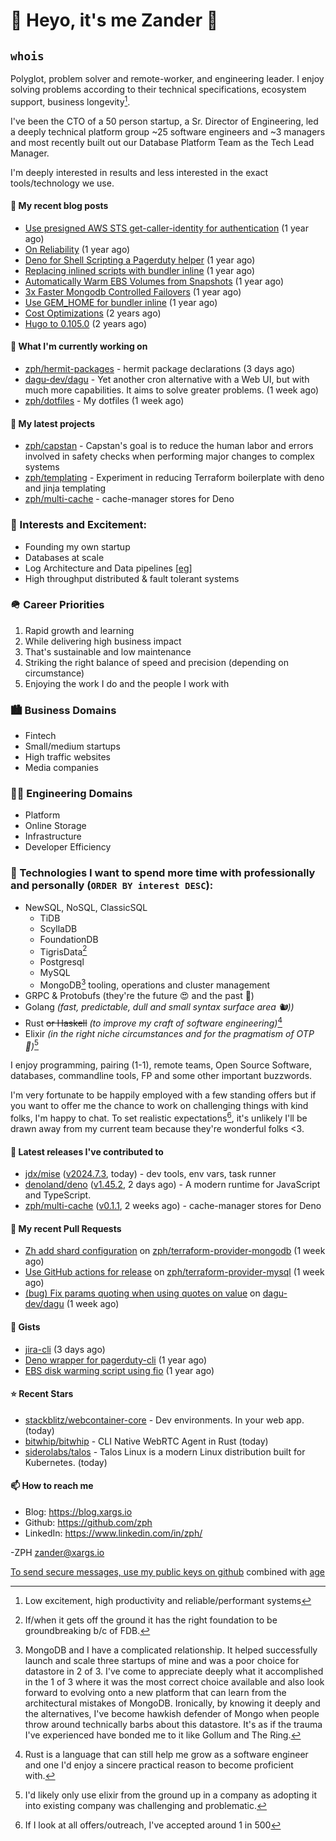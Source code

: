 # 👋 Heyo, it's me Zander 👋

## `whois`
Polyglot, problem solver and remote-worker, and engineering leader.  I enjoy solving problems according to their technical specifications, ecosystem support, business longevity[^1].

I've been the CTO of a 50 person startup, a Sr. Director of Engineering, led a deeply technical
platform group ~25 software engineers and ~3 managers and most recently built out our
Database Platform Team as the Tech Lead Manager.

I'm deeply interested in results and less interested in the exact tools/technology we use.

#### 📜 My recent blog posts

- [Use presigned AWS STS get-caller-identity for authentication](https://blog.xargs.io/post/2023-07-01-use-presigned-aws-sts-get-caller-identity-for-authentication/) (1 year ago)
- [On Reliability](https://blog.xargs.io/post/2023-05-10-on-reliability/) (1 year ago)
- [Deno for Shell Scripting a Pagerduty helper](https://blog.xargs.io/post/2023-04-12-deno-for-shell-scripting-a-pagerduty-helper/) (1 year ago)
- [Replacing inlined scripts with bundler inline](https://blog.xargs.io/post/2023-04-07-replacing-inlined-scripts-with-bundler-inline/) (1 year ago)
- [Automatically Warm EBS Volumes from Snapshots](https://blog.xargs.io/post/2023-04-06-automatically-warm-ebs-volumes-from-snapshots/) (1 year ago)
- [3x Faster Mongodb Controlled Failovers](https://blog.xargs.io/post/2023-04-06-3x-faster-mongod-controlled-failovers/) (1 year ago)
- [Use GEM_HOME for bundler inline](https://blog.xargs.io/post/2023-01-28-use-gem-home-for-bundler-inline/) (1 year ago)
- [Cost Optimizations](https://blog.xargs.io/post/2022-11-22-cost-optimizations/) (2 years ago)
- [Hugo to 0.105.0](https://blog.xargs.io/post/2022-11-05-try-out-mermaid/) (2 years ago)

#### 👷 What I'm currently working on

- [zph/hermit-packages](https://github.com/zph/hermit-packages) - hermit package declarations (3 days ago)
- [dagu-dev/dagu](https://github.com/dagu-dev/dagu) - Yet another cron alternative with a Web UI, but with much more capabilities. It aims to solve greater problems. (1 week ago)
- [zph/dotfiles](https://github.com/zph/dotfiles) - My dotfiles (1 week ago)

#### 🌱 My latest projects

- [zph/capstan](https://github.com/zph/capstan) - Capstan&#39;s goal is to reduce the human labor and errors involved in safety checks when performing major changes to complex systems
- [zph/templating](https://github.com/zph/templating) - Experiment in reducing Terraform boilerplate with deno and jinja templating
- [zph/multi-cache](https://github.com/zph/multi-cache) - cache-manager stores for Deno

### 📖 Interests and Excitement:
* Founding my own startup
* Databases at scale
* Log Architecture and Data pipelines [[eg](https://engineering.linkedin.com/distributed-systems/log-what-every-software-engineer-should-know-about-real-time-datas-unifying)]
* High throughput distributed & fault tolerant systems

### 🪖 Career Priorities
1. Rapid growth and learning
2. While delivering high business impact
3. That's sustainable and low maintenance
4. Striking the right balance of speed and precision (depending on circumstance)
5. Enjoying the work I do and the people I work with

### 🏙 Business Domains
* Fintech
* Small/medium startups
* High traffic websites
* Media companies

### 👨‍💻 Engineering Domains
* Platform
* Online Storage
* Infrastructure
* Developer Efficiency

### 🏫 Technologies I want to spend more time with professionally and personally (`ORDER BY interest DESC`):

* NewSQL, NoSQL, ClassicSQL
	* TiDB
	* ScyllaDB
	* FoundationDB
	* TigrisData[^tigris]
	* Postgresql
	* MySQL
  * MongoDB[^love-hate] tooling, operations and cluster management
* GRPC & Protobufs (they're the future 😍 and the past 🤔)
* Golang *(fast, predictable, dull and small syntax surface area 🐿️))*
* Rust ~~or Haskell~~ *(to improve my craft of software engineering)*[^rust]
* Elixir *(in the right niche circumstances and for the pragmatism of  OTP 🔮)*[^elixir]

I enjoy programming, pairing (1-1), remote teams, Open Source Software, databases, commandline tools, FP and some other important buzzwords.

I'm very fortunate to be happily employed with a few standing offers but if you want to offer me the chance to work on challenging things with kind folks, I'm happy to chat. To set realistic expectations[^hiring-odds], it's unlikely I'll be drawn away from my current team because they're wonderful folks &lt;3.

#### 🔭 Latest releases I've contributed to

- [jdx/mise](https://github.com/jdx/mise) ([v2024.7.3](https://github.com/jdx/mise/releases/tag/v2024.7.3), today) - dev tools, env vars, task runner
- [denoland/deno](https://github.com/denoland/deno) ([v1.45.2](https://github.com/denoland/deno/releases/tag/v1.45.2), 2 days ago) - A modern runtime for JavaScript and TypeScript.
- [zph/multi-cache](https://github.com/zph/multi-cache) ([v0.1.1](https://github.com/zph/multi-cache/releases/tag/v0.1.1), 2 weeks ago) - cache-manager stores for Deno

#### 🔨 My recent Pull Requests

- [Zh add shard configuration](https://github.com/zph/terraform-provider-mongodb/pull/3) on [zph/terraform-provider-mongodb](https://github.com/zph/terraform-provider-mongodb) (1 week ago)
- [Use GitHub actions for release](https://github.com/zph/terraform-provider-mysql/pull/2) on [zph/terraform-provider-mysql](https://github.com/zph/terraform-provider-mysql) (1 week ago)
- [(bug) Fix params quoting when using quotes on value](https://github.com/dagu-dev/dagu/pull/602) on [dagu-dev/dagu](https://github.com/dagu-dev/dagu) (1 week ago)

#### 📓 Gists

- [jira-cli](https://gist.github.com/917d1ca2ac2becd15375ce8caf89563a) (3 days ago)
- [Deno wrapper for pagerduty-cli](https://gist.github.com/790e9259a9afa4ab7741a493994d8fa8) (1 year ago)
- [EBS disk warming script using fio](https://gist.github.com/5935caeeebc001e2af38f087da19d5af) (1 year ago)

#### ⭐ Recent Stars

- [stackblitz/webcontainer-core](https://github.com/stackblitz/webcontainer-core) - Dev environments. In your web app. (today)
- [bitwhip/bitwhip](https://github.com/bitwhip/bitwhip) - CLI Native WebRTC Agent in Rust (today)
- [siderolabs/talos](https://github.com/siderolabs/talos) - Talos Linux is a modern Linux distribution built for Kubernetes. (today)

#### 📫 How to reach me

- Blog: https://blog.xargs.io
- Github: https://github.com/zph
- LinkedIn: https://www.linkedin.com/in/zph/

-ZPH [zander@xargs.io](mailto:zander@xargs.io)

[To send secure messages, use my public keys on github](https://github.com/zph.keys) combined with [age](https://github.com/FiloSottile/age)

[^1]: Low excitement, high productivity and reliable/performant systems
[^confs]: I've stopped attending conferences due to competing life responsibilities and the talks ceasing to introduce as much novel and challenging content for me
[^hiring-odds]: If I look at all offers/outreach, I've accepted around 1 in 500
[^clojure]: It remains a niche language that I really enjoyed as a practitioner but I'd be reluctant to found a company on it
[^elixir]: I'd likely only use elixir from the ground up in a company as adopting it into existing company was challenging and problematic.
[^rust]: Rust is a language that can still help me grow as a software engineer and one I'd enjoy a sincere practical reason to become proficient with.
[^mongodb]: Hundreds of TB cluster on EC2 for v3.x with strict reliability requirements and having to solve hard scaling problems including working around architectural limitations of the db itself by dropping down to reading the db code.
[^tigris]: If/when it gets off the ground it has the right foundation to be groundbreaking b/c of FDB.
[^love-hate]: MongoDB and I have a complicated relationship. It helped successfully launch and scale three startups of mine and was a poor choice for datastore in 2 of 3. I've come to appreciate deeply what it accomplished in the 1 of 3 where it was the most correct choice available and also look forward to evolving onto a new platform that can learn from the architectural mistakes of MongoDB. Ironically, by knowing it deeply and the alternatives, I've become hawkish defender of Mongo when people throw around technically barbs about this datastore. It's as if the trauma I've experienced have bonded me to it like Gollum and The Ring.



